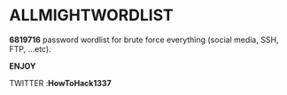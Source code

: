 # ALLMIGHTWORDLIST

**6819716** password wordlist for brute force everything (social media, SSH, FTP, ...etc).

**ENJOY**

TWITTER :**HowToHack1337**
